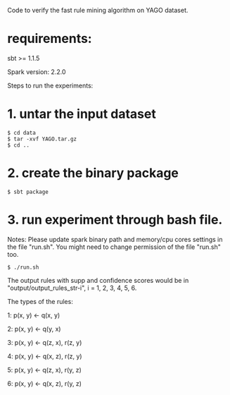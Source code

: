 Code to verify the fast rule mining algorithm on YAGO dataset.

# requirements:
sbt >= 1.1.5

Spark version: 2.2.0

Steps to run the experiments:

# 1. untar the input dataset

```console
$ cd data
$ tar -xvf YAGO.tar.gz
$ cd ..
```
# 2. create the binary package
```console
$ sbt package
```

# 3. run experiment through bash file.
Notes:
Please update spark binary path and memory/cpu cores settings in the file "run.sh".
You might need to change permission of the file "run.sh" too. 

```console
$ ./run.sh
```

The output rules with supp and confidence scores would be in "output/output_rules_str-i", i = 1, 2, 3, 4, 5, 6.

The types of the rules:

1: p(x, y) <- q(x, y)

2: p(x, y) <- q(y, x)

3: p(x, y) <- q(z, x), r(z, y)

4: p(x, y) <- q(x, z), r(z, y)

5: p(x, y) <- q(z, x), r(y, z)

6: p(x, y) <- q(x, z), r(y, z)
